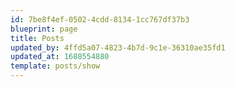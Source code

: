 ```yaml
---
id: 7be8f4ef-0502-4cdd-8134-1cc767df37b3
blueprint: page
title: Posts
updated_by: 4ffd5a07-4823-4b7d-9c1e-36310ae35fd1
updated_at: 1688554880
template: posts/show
---
```

